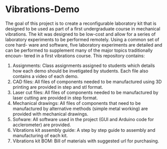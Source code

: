 # Vibrations-Demo
The goal of this project is to create a reconfigurable laboratory kit that is designed to be used as part of a first undergraduate course in mechanical vibrations. The kit was designed to be low-cost and allow for a series of laboratory experiments to be performed remotely. Using a common set of core hard- ware and software, five laboratory experiments are detailed and can be performed to supplement many of the major topics traditionally encoun- tered in a first vibrations course. This repository contains:
1. Assignments: Class assignments assigned to students which details how each demo should be invetigated by students. Each file also contains a video of each demo.
2. CAD files: All files of components needed to be manufactured using 3D printing are provided in step and stl format. 
3. Laser cut files: All files of components needed to be manufactured by laser cutting are provided in step format.
4. Mechanical drawings: All files of components that need to be manufactured by alternative methods (simple metal working) are provided with mechanical drawings. 
5. Sofware: All software used in the project (GUI and Arduino code for acclerometer) are provided. 
6. Vibrations kit assembly guide: A step by step guide to assembly and manufacturing of each kit.
7. Vibrations kit BOM: Bill of materials with suggested url for purchasing. 
